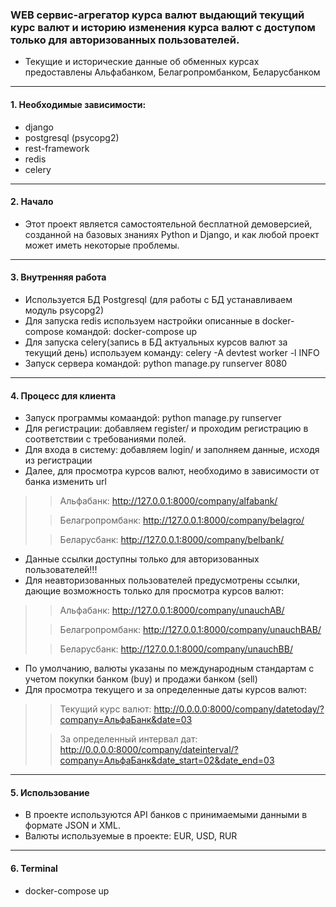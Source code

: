 ### WEB сервис-агрегатор курса валют выдающий текущий курс валют и историю изменения курса валют с доступом только для авторизованных пользователей.
* Текущие и исторические данные об обменных курсах предоставлены Альфабанком, Белагропромбанком, Беларусбанком

---

#### 1. Необходимые зависимости:
* django
* postgresql (psycopg2)
* rest-framework
* redis
* celery
---

#### 2. Начало
* Этот проект является самостоятельной бесплатной демоверсией, созданной на базовых знаниях Python и Django, и как любой проект может иметь некоторые проблемы. 
---

#### 3. Внутренняя работа
* Используется БД Postgresql (для работы с БД устанавливаем модуль psycopg2)
* Для запуска redis используем настройки описанные в docker-compose командой: docker-compose up
* Для запуска celery(запись в БД актуальных курсов валют за текущий день) используем команду: celery -A devtest worker -l INFO
* Запуск сервера командой: python manage.py runserver 8080
---

#### 4. Процесс для клиента
* Запуск программы комаандой: python manage.py runserver
* Для регистрации: добавляем register/ и проходим регистрацию в соответствии с требованиями полей.
* Для входа в систему: добавляем login/ и заполняем данные, исходя из регистрации
* Далее, для просмотра курсов валют, необходимо в зависимости от банка изменить url 
> > Альфабанк: http://127.0.0.1:8000/company/alfabank/
> 
> > Белагропромбанк: http://127.0.0.1:8000/company/belagro/
> 
> > Беларусбанк: http://127.0.0.1:8000/company/belbank/
* Данные ссылки доступны только для авторизованных пользователей!!!
* Для неавторизованных пользователей предусмотрены ссылки, дающие возможность только для просмотра курсов валют:
> > Альфабанк: http://127.0.0.1:8000/company/unauchAB/
> 
> > Белагропромбанк: http://127.0.0.1:8000/company/unauchBAB/
> 
> > Беларусбанк: http://127.0.0.1:8000/company/unauchBB/
* По умолчанию, валюты указаны по международным стандартам с учетом покупки банком (buy) и продажи банком (sell)
* Для просмотра текущего и за определенные даты курсов валют:
> > Текущий курс валют: http://0.0.0.0:8000/company/datetoday/?company=АльфаБанк&date=03
> 
> > За определенный интервал дат: http://0.0.0.0:8000/company/dateinterval/?company=АльфаБанк&date_start=02&date_end=03
---

#### 5. Использование
* В проекте используются API банков с принимаемыми данными в формате JSON и XML.
* Валюты используемые в проекте: EUR, USD, RUR
---

#### 6. Terminal
* docker-compose up
